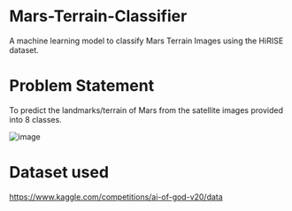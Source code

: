 # Mars-Terrain-Classifier
A machine learning model to classify Mars Terrain Images using the HiRISE dataset. 
# Problem Statement
To predict the landmarks/terrain of Mars from the satellite images provided into 8 classes.

![image](https://github.com/yogita5/Mars-Terrain-Classifier/assets/127144138/b49cf536-9008-4b96-8c42-e59a516b124b)
# Dataset used
https://www.kaggle.com/competitions/ai-of-god-v20/data
